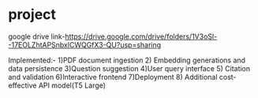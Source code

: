 # project

google drive link-https://drive.google.com/drive/folders/1V3oSl--17EOLZhtAPSnbxlCWQGfX3-QU?usp=sharing

Implemented:-
1)PDF document ingestion
2) Embedding generations and data persistence
3)Question suggestion
4)User query interface
5) Citation and validation
6)Interactive frontend
7)Deployment
8) Additional cost-effective API model(T5 Large)

